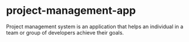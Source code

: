 # project-management-app
Project management system is an application that helps an individual in a team or group of developers achieve their goals.
